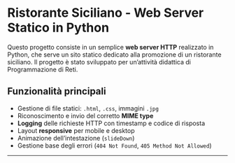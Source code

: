 # Ristorante Siciliano - Web Server Statico in Python

Questo progetto consiste in un semplice **web server HTTP** realizzato in Python, che serve un sito statico dedicato alla promozione di un ristorante siciliano. Il progetto è stato sviluppato per un’attività didattica di Programmazione di Reti.

## Funzionalità principali

- Gestione di file statici: `.html`, `.css`, immagini `.jpg`
- Riconoscimento e invio del corretto **MIME type**
- **Logging** delle richieste HTTP con timestamp e codice di risposta
- Layout **responsive** per mobile e desktop
- Animazione dell’intestazione (`slideDown`)
- Gestione base degli errori (`404 Not Found`, `405 Method Not Allowed`)

---
